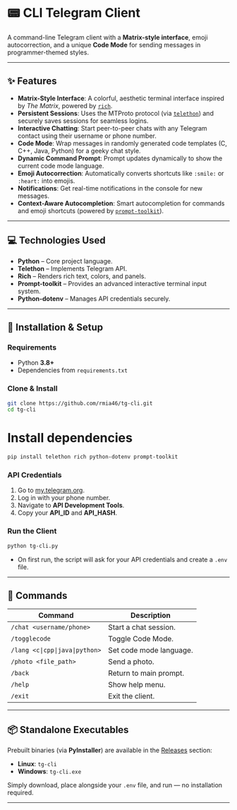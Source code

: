 # 📟 CLI Telegram Client

A command-line Telegram client with a **Matrix-style interface**, emoji autocorrection, and a unique **Code Mode** for sending messages in programmer-themed styles.

---

## ✨ Features

* **Matrix-Style Interface**: A colorful, aesthetic terminal interface inspired by *The Matrix*, powered by [`rich`](https://github.com/Textualize/rich).
* **Persistent Sessions**: Uses the MTProto protocol (via [`telethon`](https://github.com/LonamiWebs/Telethon)) and securely saves sessions for seamless logins.
* **Interactive Chatting**: Start peer-to-peer chats with any Telegram contact using their username or phone number.
* **Code Mode**: Wrap messages in randomly generated code templates (C, C++, Java, Python) for a geeky chat style.
* **Dynamic Command Prompt**: Prompt updates dynamically to show the current code mode language.
* **Emoji Autocorrection**: Automatically converts shortcuts like `:smile:` or `:heart:` into emojis.
* **Notifications**: Get real-time notifications in the console for new messages.
* **Context-Aware Autocompletion**: Smart autocompletion for commands and emoji shortcuts (powered by [`prompt-toolkit`](https://github.com/prompt-toolkit/python-prompt-toolkit)).

---

## 💻 Technologies Used

* **Python** – Core project language.
* **Telethon** – Implements Telegram API.
* **Rich** – Renders rich text, colors, and panels.
* **Prompt-toolkit** – Provides an advanced interactive terminal input system.
* **Python-dotenv** – Manages API credentials securely.

---

## 🚀 Installation & Setup

### Requirements

* Python **3.8+**
* Dependencies from `requirements.txt`

### Clone & Install

```bash
git clone https://github.com/rmia46/tg-cli.git
cd tg-cli
```
# Install dependencies
```bash
pip install telethon rich python-dotenv prompt-toolkit
```

### API Credentials

1. Go to [my.telegram.org](https://my.telegram.org).
2. Log in with your phone number.
3. Navigate to **API Development Tools**.
4. Copy your **API\_ID** and **API\_HASH**.

### Run the Client

```bash
python tg-cli.py
```

* On first run, the script will ask for your API credentials and create a `.env` file.

---

## 📝 Commands  

| Command | Description |
|---------|-------------|
| `/chat <username/phone>` | Start a chat session. |
| `/togglecode` | Toggle Code Mode. |
| `/lang <c\|cpp\|java\|python>` | Set code mode language. |
| `/photo <file_path>` | Send a photo. |
| `/back` | Return to main prompt. |
| `/help` | Show help menu. |
| `/exit` | Exit the client. |

---

## 📦 Standalone Executables

Prebuilt binaries (via **PyInstaller**) are available in the [Releases](../../releases) section:

* **Linux**: `tg-cli`
* **Windows**: `tg-cli.exe`

Simply download, place alongside your `.env` file, and run — no installation required.

---
